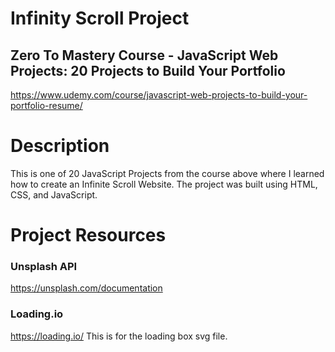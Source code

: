 # Infinity Scroll Project

## Zero To Mastery Course - JavaScript Web Projects: 20 Projects to Build Your Portfolio 
https://www.udemy.com/course/javascript-web-projects-to-build-your-portfolio-resume/

# Description
This is one of 20 JavaScript Projects from the course above where I learned how to create an Infinite Scroll Website. The project was built using HTML, CSS, and JavaScript.


# Project Resources
### Unsplash API
  https://unsplash.com/documentation
### Loading.io
  https://loading.io/
  This is for the loading box svg file. 
  
